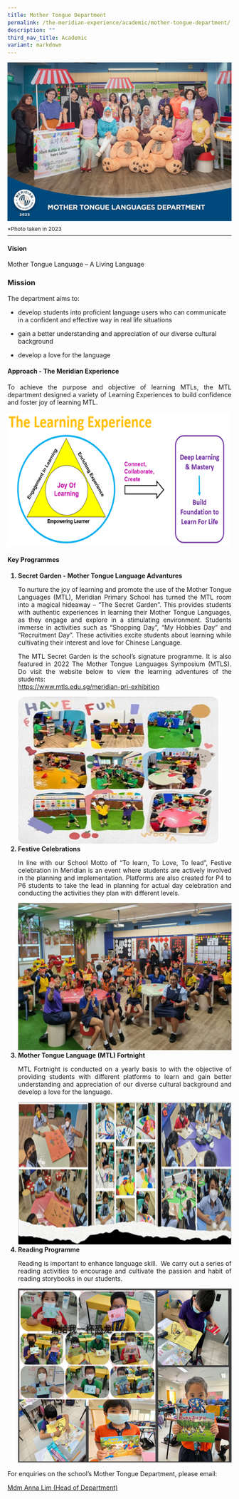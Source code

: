 ```yaml
---
title: Mother Tongue Department
permalink: /the-meridian-experience/academic/mother-tongue-department/
description: ""
third_nav_title: Academic
variant: markdown
---
```

![](/images/Our%20Staff/2023%20Dept%20Photos/MTL__Formal_min.jpg)
<p style="line-height:0.1em; font-size: 12px;">*Photo taken in 2023</p>
<hr>

#### Vision
<p>Mother Tongue Language – A Living Language</p>

### Mission
The department aims to:  

*   develop students into proficient language users who can communicate in a confident and effective way in real life situations  
    
*   gain a better understanding and appreciation of our diverse cultural background  
    
*   develop a love for the language

#### Approach - The Meridian Experience

<p align="justify">To achieve the purpose and objective of learning MTLs, the MTL department designed a variety of Learning Experiences to build confidence and foster joy of learning MTL.</p>

<img src="/images/The%20Meridian%20Experience/Mother%20Tongue%20Dept/2023/MTL1.png" style="width:500px;height:300px;float:center">


#### Key Programmes
 <ol>
<b><li>Secret Garden - Mother Tongue Language Advantures</li></b>
		<p align="justify">To nurture the joy of learning and promote the use of the Mother Tongue Languages (MTL), Meridian Primary School has turned the MTL room into a magical hideaway – “The Secret Garden”. This provides students with authentic experiences in learning their Mother Tongue Languages, as they engage and explore in a stimulating environment. Students immerse in activities such as “Shopping Day”, “My Hobbies Day” and “Recruitment Day”. These activities excite students about learning while cultivating their interest and love for Chinese Language.</p>
	<p align="justify">The MTL Secret Garden is the school’s signature programme. It is also featured in 2022 The Mother Tongue Languages Symposium (MTLS). Do visit the website below to view the learning adventures of the students:<br><a href="https://www.mtls.edu.sg/meridian-pri-exhibition">https://www.mtls.edu.sg/meridian-pri-exhibition</a></p>
	<img src="/images/The%20Meridian%20Experience/Mother%20Tongue%20Dept/2023/MTL2.jpg" style="width:450px;height:330px;float:center"><br>
	<b><li> Festive Celebrations</li></b>
		<p align="justify"> In line with our School Motto of “To learn, To Love, To lead”, Festive celebration in Meridian is an event where students are actively involved in the planning and implementation. Platforms are also created for P4 to P6 students to take the lead in planning for actual day celebration and conducting the activities they plan with different levels.</p>
	<img src="/images/The%20Meridian%20Experience/Mother%20Tongue%20Dept/2023/MTL3.png" style="width:550px;height:330px;float:center"><br>
	<b><li> Mother Tongue Language (MTL) Fortnight</li></b>
		<p align="justify">MTL Fortnight is conducted on a yearly basis to with the objective of providing students with different platforms to learn and gain better understanding and appreciation of our diverse cultural background and develop a love for the language.</p>
	<img src="/images/The%20Meridian%20Experience/Mother%20Tongue%20Dept/2023/MTL4.png" style="width:650px;height:320px;float:center"><br>
	<b><li>Reading Programme</li></b>
	<p align="justify">Reading is important to enhance language skill.&nbsp; We carry out a series of reading activities to encourage and cultivate the passion and habit of reading storybooks in our students.</p>
	<img src="/images/The%20Meridian%20Experience/Mother%20Tongue%20Dept/2023/MTL5.png" style="width:550px;height:390px;float:center"><br>
</ol>

<p>For enquiries on the school’s Mother Tongue Department, please email:</p>
<a href="mailto:anna_lim_lin_lin@moe.edu.sg">Mdm Anna Lim (Head of Department)</a>